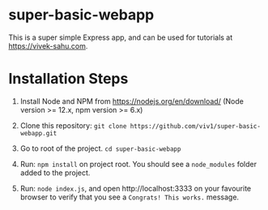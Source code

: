 # super-basic-webapp
This is a super simple Express app, and can be used for tutorials at https://vivek-sahu.com.


# Installation Steps

1. Install Node and NPM from https://nodejs.org/en/download/
(Node version >= 12.x, npm version >= 6.x)

2. Clone this repository: `git clone https://github.com/viv1/super-basic-webapp.git`

3. Go to root of the project. `cd super-basic-webapp`

4. Run: `npm install` on project root. You should see a `node_modules` folder added to the project.

5. Run: `node index.js`, and open http://localhost:3333 on your favourite browser to verify that you see a `Congrats! This works.` message.
